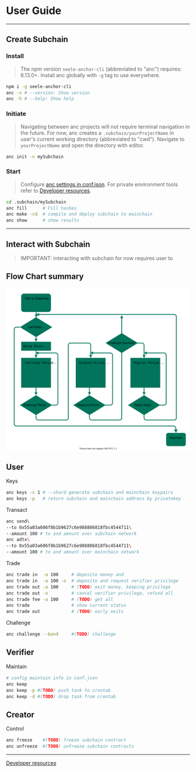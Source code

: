 # User Guide

---

## Create Subchain

### Install

>The npm version `seele-anchor-cli` (abbreviated to "anc") requires: 6.13.0+.
>Install anc globally with `-g` tag to use everywhere.

```bash
npm i -g seele-anchor-cli
anc -v # --version: Show version
anc -h # --help: Show help
```

### Initiate

>Navigating between anc projects will not require terminal navigation in the future. For now, anc creates a `.subchain/yourProjectName` in user's current working directory (abbreviated to "cwd").
>Navigate to `yourProjectName` and open the directory with editor.

```bash
anc init -n mySubchain
```

### Start

>Configure [anc settings in conf.json](./2-conf.md).
>For private environment tools refer to [Developer resources](./1-test.md).

```bash
cd .subchain/mySubchain
anc fill      # Fill hashes
anc make -cd  # compile and deploy subchain to mainchain
anc show      # show results
```

---

## Interact with Subchain

> IMPORTANT: interacting with subchain for now requires user to

## Flow Chart summary

![](flow.svg)

## User

Keys

```bash
anc keys -s 1 # --shard generate subchain and mainchain keypairs
anc keys -p   # return subchain and mainchain address by privatekey
```

Transact

```bash
anc send\
--to 0x55a03a606f8b1b9627c6e988806818fbc4544711\
--amount 100 # to and amount over subchain network
anc adtx\
--to 0x55a03a606f8b1b9627c6e988806818fbc4544711\
--amount 100 # to and amount over mainchain network
```

Trade

```bash
anc trade in  -a 100     # deposite money and
anc trade in  -a 100 -o  # deposite and request verifier privilege
anc trade out -a 100     # (TODO) exit money, keeping privilege
anc trade out -o         # cancel verifier privilege, refund all
anc trade fee -a 100     # (TODO) get all
anc trade                # show current status
anc trade out            # (TODO) early exits
```

Challenge

```bash
anc challenge --bond     #(TODO) challenge
```

## Verifier

Maintain

```bash
# config maintain info in conf.json
anc keep
anc keep -p #(TODO) push task to crontab
anc keep -d #(TODO) drop task from crontab
```

## Creator

Control

```bash
anc freeze    #(TODO) freeze subchain contract
anc unfreeze  #(TODO) unfreeze subchain contracts
```

---

[Developer resources](./1-test.md)

